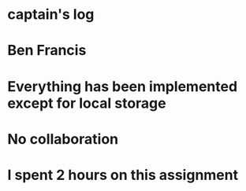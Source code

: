 # captain's log
# Ben Francis

# Everything has been implemented except for local storage

# No collaboration

# I spent 2 hours on this assignment